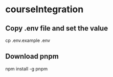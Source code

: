 # courseIntegration


## Copy .env file and set the value
cp .env.example .env


## Download pnpm
npm install -g pnpm
